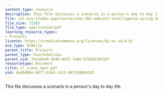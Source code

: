 ```yaml
---
content_type: resource
description: This file discusses a scenario in a person's day to day life.
file: /ol-ocw-studio-app/courses/mas-961-ambient-intelligence-spring-2005/ded8d86eb077b2b4cb1394753db04143_cl_scene_spec.pdf
file_size: 72383
file_type: application/pdf
learning_resource_types:
- Projects
license: https://creativecommons.org/licenses/by-nc-sa/4.0/
ocw_type: OCWFile
parent_title: Projects
parent_type: CourseSection
parent_uid: 23ce42e9-4b49-8d35-7e0d-67b83b3011bf
resourcetype: Document
title: cl_scene_spec.pdf
uid: ded8d86e-b077-b2b4-cb13-94753db04143
---
```

This file discusses a scenario in a person's day to day life.